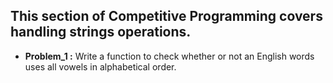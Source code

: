 ## This section of Competitive Programming covers handling strings operations.

* <b>Problem_1 :</b> Write a function to check whether or not an English words uses all vowels in alphabetical order.
